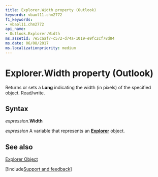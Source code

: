 ```yaml
---
title: Explorer.Width property (Outlook)
keywords: vbaol11.chm2772
f1_keywords:
- vbaol11.chm2772
api_name:
- Outlook.Explorer.Width
ms.assetid: 7e5caaf7-c572-d74a-1019-e9fc2cf78d84
ms.date: 06/08/2017
ms.localizationpriority: medium
---
```



# Explorer.Width property (Outlook)

Returns or sets a **Long** indicating the width (in pixels) of the specified object. Read/write.


## Syntax

_expression_.**Width**

_expression_ A variable that represents an **[Explorer](Outlook.Explorer.md)** object.


## See also


[Explorer Object](Outlook.Explorer.md)

[!include[Support and feedback](~/includes/feedback-boilerplate.md)]